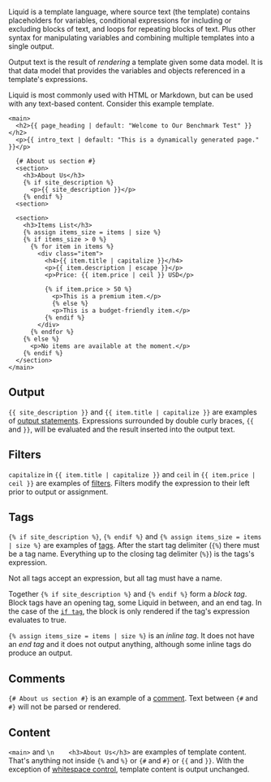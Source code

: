 Liquid is a template language, where source text (the template) contains placeholders for variables, conditional expressions for including or excluding blocks of text, and loops for repeating blocks of text. Plus other syntax for manipulating variables and combining multiple templates into a single output.

Output text is the result of _rendering_ a template given some data model. It is that data model that provides the variables and objects referenced in a template's expressions.

Liquid is most commonly used with HTML or Markdown, but can be used with any text-based content. Consider this example template.

```liquid2
<main>
  <h2>{{ page_heading | default: "Welcome to Our Benchmark Test" }}</h2>
  <p>{{ intro_text | default: "This is a dynamically generated page." }}</p>

  {# About us section #}
  <section>
    <h3>About Us</h3>
    {% if site_description %}
      <p>{{ site_description }}</p>
    {% endif %}
  <section>

  <section>
    <h3>Items List</h3>
    {% assign items_size = items | size %}
    {% if items_size > 0 %}
      {% for item in items %}
        <div class="item">
          <h4>{{ item.title | capitalize }}</h4>
          <p>{{ item.description | escape }}</p>
          <p>Price: {{ item.price | ceil }} USD</p>

          {% if item.price > 50 %}
            <p>This is a premium item.</p>
            {% else %}
            <p>This is a budget-friendly item.</p>
          {% endif %}
        </div>
      {% endfor %}
    {% else %}
      <p>No items are available at the moment.</p>
    {% endif %}
  </section>
</main>
```

## Output

`{{ site_description }}` and `{{ item.title | capitalize }}` are examples of [output statements](tag_reference.md#output). Expressions surrounded by double curly braces, `{{` and `}}`, will be evaluated and the result inserted into the output text.

## Filters

`capitalize` in `{{ item.title | capitalize }}` and `ceil` in `{{ item.price | ceil }}` are examples of [filters](tag_reference.md#filters). Filters modify the expression to their left prior to output or assignment.

## Tags

`{% if site_description %}`, `{% endif %}` and `{% assign items_size = items | size %}` are examples of [tags](tag_reference.md). After the start tag delimiter (`{%`) there must be a tag name. Everything up to the closing tag delimiter (`%}`) is the tags's expression.

Not all tags accept an expression, but all tag must have a name.

Together `{% if site_description %}` and `{% endif %}` form a _block tag_. Block tags have an opening tag, some Liquid in between, and an end tag. In the case of the [`if tag`](tag_reference.md#if), the block is only rendered if the tag's expression evaluates to true.

`{% assign items_size = items | size %}` is an _inline tag_. It does not have an _end tag_ and it does not output anything, although some inline tags do produce an output.

## Comments

`{# About us section #}` is an example of a [comment](tag_reference.md#comments). Text between `{#` and `#}` will not be parsed or rendered.

## Content

`<main>` and `\n    <h3>About Us</h3>` are examples of template content. That's anything not inside `{%` and `%}` or `{#` and `#}` or `{{` and `}}`. With the exception of [whitespace control](whitespace_control.md), template content is output unchanged.
